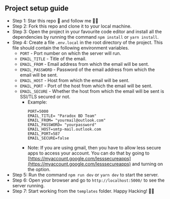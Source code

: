## Project setup guide

- Step 1: Star this repo 🌟 and follow me 👨‍💻
- Step 2: Fork this repo and clone it to your local machine.
- Step 3: Open the project in your favourite code editor and install all the dependencies by running the command `npm install` or `yarn install`.
- Step 4: Create a file `.env.local` in the root directory of the project. This file should contain the following environment variables.
  - `PORT` - Port number on which the server will run.
  - `EMAIL_TITLE` - Title of the email.
  - `EMAIL_FROM` - Email address from which the email will be sent.
  - `EMAIL_PASSWORD` - Password of the email address from which the email will be sent.
  - `EMAIL_HOST` - Host from which the email will be sent.
  - `EMAIL_PORT` - Port of the host from which the email will be sent.
  - `EMAIL_SECURE` - Whether the host from which the email will be sent is SSl/TLS secured or not.
    - Example:
      ```
      PORT=5000
      EMAIL_TITLE= "Paradox BD Team"
      EMAIL_FROM= "yourmail@outlook.com"
      EMAIL_PASSWORD= "yourpassword"
      EMAIL_HOST=smtp-mail.outlook.com
      EMAIL_PORT=587
      EMAIL_SECURE=false
      ```
    - Note: If you are using gmail, then you have to allow less secure apps to access your account. You can do that by going to [https://myaccount.google.com/lesssecureapps](https://myaccount.google.com/lesssecureapps) and turning on the option.
- Step 5: Run the command `npm run dev` or `yarn dev` to start the server.
- Step 6: Open your browser and go to `http://localhost:5000/` to see the server running.
- Step 7: Start working from the `templates` folder. Happy Hacking! 🎉🎉
